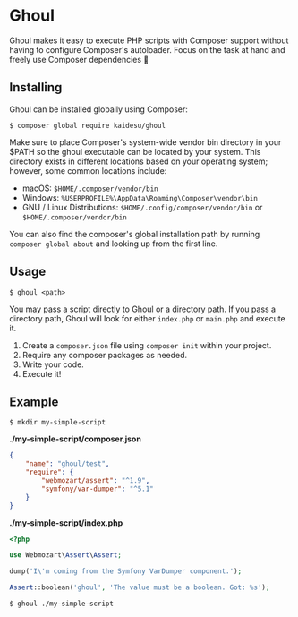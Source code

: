 # Ghoul
Ghoul makes it easy to execute PHP scripts with Composer support without having to configure Composer's autoloader. Focus on the task at hand and freely use Composer dependencies 🎃

## Installing
Ghoul can be installed globally using Composer:

```
$ composer global require kaidesu/ghoul
```

Make sure to place Composer's system-wide vendor bin directory in your $PATH so the ghoul executable can be located by your system. This directory exists in different locations based on your operating system; however, some common locations include:

- macOS: `$HOME/.composer/vendor/bin`
- Windows: `%USERPROFILE%\AppData\Roaming\Composer\vendor\bin`
- GNU / Linux Distributions: `$HOME/.config/composer/vendor/bin` or `$HOME/.composer/vendor/bin`

You can also find the composer's global installation path by running `composer global about` and looking up from the first line.

## Usage
```
$ ghoul <path>
```

You may pass a script directly to Ghoul or a directory path. If you pass a directory path, Ghoul will look for either `index.php` or `main.php` and execute it.

1. Create a `composer.json` file using `composer init` within your project.
2. Require any composer packages as needed.
3. Write your code.
4. Execute it!

## Example
```
$ mkdir my-simple-script
```

**./my-simple-script/composer.json**
```json
{
    "name": "ghoul/test",
    "require": {
        "webmozart/assert": "^1.9",
        "symfony/var-dumper": "^5.1"
    }
}
```

**./my-simple-script/index.php**
```php
<?php

use Webmozart\Assert\Assert;

dump('I\'m coming from the Symfony VarDumper component.');

Assert::boolean('ghoul', 'The value must be a boolean. Got: %s');
```

```
$ ghoul ./my-simple-script
```